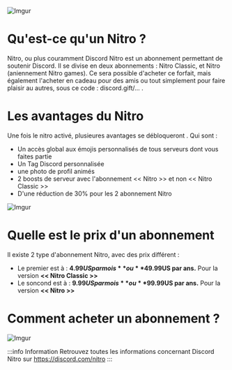 ![Imgur](https://i.imgur.com/QLl8UZO.jpg)
   
# Qu'est-ce qu'un Nitro ?

Nitro, ou plus couramment Discord Nitro est un abonnement permettant de soutenir Discord. Il se divise en deux abonnements : Nitro Classic, et Nitro (aniennement Nitro games). Ce sera possible d'acheter ce forfait, mais également l'acheter en cadeau pour des amis ou tout simplement pour faire plaisir au autres, sous ce code : discord.gift/... . 

# Les avantages du Nitro

Une fois le nitro activé, plusieures avantages se débloqueront . Qui sont :

- Un accès global aux émojis personnalisés de tous serveurs dont vous faites partie
- Un Tag Discord personnalisée
- une photo de profil animés
- 2 boosts de serveur avec l'abonnement << Nitro >> et non << Nitro Classic >>
- D'une réduction de 30% pour les 2 abonnement Nitro

![Imgur](https://i.imgur.com/HJ6WwOJ.png)

# Quelle est le prix d'un abonnement

Il existe 2 type d'abonnement Nitro, avec des prix différent :

- Le premier est à : **4.99$US par mois** ou **49.99$US par ans.** Pour la version **<< Nitro Classic >>**
- Le soncond est à : **9.99$US par mois** ou **99.99$US par ans.** Pour la version **<< Nitro >>**

# Comment acheter un abonnement ?

![Imgur](https://i.imgur.com/svimxvM.gif)


:::info Information Retrouvez toutes les informations concernant Discord Nitro sur https://discord.com/nitro :::
